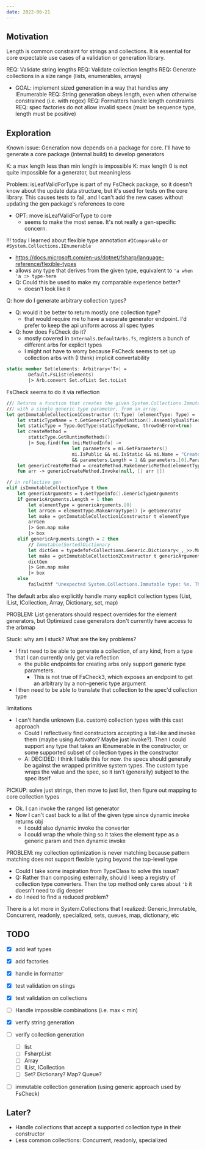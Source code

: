 ```yaml
---
date: 2022-06-21
---
```


## Motivation
Length is common constraint for strings and collections. It is essential for core expectable use cases of a validation or generation library.


REQ: Validate string lengths
REQ: Validate collection lengths
REQ: Generate collections in a size range (lists, enumerables, arrays)
- GOAL: implement sized generation in a way that handles any IEnumerable
REQ: String generation obeys length, even when otherwise constrained (i.e. with regex)
REQ: Formatters handle length constraints
REQ: spec factories do not allow invalid specs (must be sequence type, length must be positive)


## Exploration

Known issue: Generation now depends on a package for core. I'll have to generate a core package (internal build) to develop generators

K: a max length less than min length is impossible
K: max length 0 is not quite impossible for a generator, but meaningless

Problem: isLeafValidForType is part of my FsCheck package, so it doesn't know about the update data structure, but it's used for tests on the core library. This causes tests to fail, and I can't add the new cases without updating the gen package's references to core
- OPT: move isLeafValidForType to core
  - seems to make the most sense. It's not really a gen-specific concern.


!!! today I learned about flexible type annotation `#IComparable` or `#System.Collections.IEnumerable`
- https://docs.microsoft.com/en-us/dotnet/fsharp/language-reference/flexible-types
- allows any type that derives from the given type, equivalent to `'a when 'a :> type-here`
- Q: Could this be used to make my comparable experience better?
  - doesn't look like it

Q: how do I generate arbitrary collection types?
- Q: would it be better to return mostly one collection type?
  - that would require me to have a separate generator endpoint. I'd prefer to keep the api uniform across all spec types
- Q: how does FsCheck do it?
  - mostly covered in `Internals.DefaultArbs.fs`, registers a bunch of different arbs for explicit types
  - I might not have to worry because FsCheck seems to set up collection arbs with (I think) implicit convertability
```fsharp
static member Set(elements: Arbitrary<'T>) = 
        Default.FsList(elements)
        |> Arb.convert Set.ofList Set.toList
```

FsCheck seems to do it via reflection
```fs
/// Returns a function that creates the given System.Collections.Immutable type,
/// with a single generic type parameter, from an array.
let getImmutableCollection1Constructor (t:Type) (elementType: Type) =
    let staticTypeName = t.GetGenericTypeDefinition().AssemblyQualifiedName.Replace("`1", "")
    let staticType = Type.GetType(staticTypeName, throwOnError=true)
    let createMethod = 
        staticType.GetRuntimeMethods()
        |> Seq.find(fun (mi:MethodInfo) -> 
                        let parameters = mi.GetParameters()
                        mi.IsPublic && mi.IsStatic && mi.Name = "Create" 
                        && parameters.Length = 1 && parameters.[0].ParameterType.IsArray)
    let genericCreateMethod = createMethod.MakeGenericMethod(elementType)
    fun arr -> genericCreateMethod.Invoke(null, [| arr |])

// in reflective gen
elif isImmutableCollectionType t then
    let genericArguments = t.GetTypeInfo().GenericTypeArguments
    if genericArguments.Length = 1 then
        let elementType = genericArguments.[0]
        let arrGen = elementType.MakeArrayType() |> getGenerator
        let make = getImmutableCollection1Constructor t elementType
        arrGen
        |> Gen.map make
        |> box
    elif genericArguments.Length = 2 then
        // Immutable(Sorted)Dictionary
        let dictGen = typedefof<Collections.Generic.Dictionary<_,_>>.MakeGenericType(genericArguments) |> getGenerator
        let make = getImmutableCollection2Constructor t genericArguments
        dictGen
        |> Gen.map make
        |> box
    else
        failwithf "Unexpected System.Collections.Immutable type: %s. This is a bug in FsCheck, please open an issue." t.AssemblyQualifiedName
```

The default arbs also explicitly handle many explicit collection types (List, IList, ICollection, Array, Dictionary, set, map)

PROBLEM: List generators should respect overrides for the element generators, but Optimized case generators don't currently have access to the arbmap

Stuck: why am I stuck? What are the key problems?
- I first need to be able to generate a collection, of any kind, from a type that I can currently only get via reflection
  - the public endpoints for creating arbs only support generic type parameters. 
    - This is not true of FsCheck3, which exposes an endpoint to get an arbitrary by a non-generic type argument
- I then need to be able to translate that collection to the spec'd collection type

limitations
- I can't handle unknown (i.e. custom) collection types with this cast approach
  - Could I reflectively find constructors accepting a list-like and invoke them (maybe using Activator? Maybe just invoke?). Then I could support any type that takes an IEnumerable in the constructor, or some supported subset of collection types in the constructor
  - A: DECIDED: I think I table this for now. the specs should generally be against the wrapped primitive system types. The custom type wraps the value and the spec, so it isn't (generally) subject to the spec itself

PICKUP: solve just strings, then move to just list, then figure out mapping to core collection types
- Ok. I can invoke the ranged list generator
- Now I can't cast back to a list of the given type since dynamic invoke returns obj
  - I could also dynamic invoke the converter
  - I could wrap the whole thing so it takes the element type as a generic param and then dynamic invoke

PROBLEM: my collection optimization is never matching because pattern matching does not support flexible typing beyond the top-level type
- Could I take some inspiration from TypeClass to solve this issue?
- Q: Rather than composing externally, should I keep a registry of collection type converters. Then the top method only cares about `'b` it doesn't need to dig deeper
- do I need to find a reduced problem?

There is a lot more in System.Collections that I realized: Generic,Immutable, Concurrent, readonly, specialized, sets, queues, map, dictionary, etc




## TODO
- [x] add leaf types
- [x] add factories
- [x] handle in formatter
- [x] test validation on stings
- [x] test validation on collections
- [ ] Handle impossible combinations (i.e. max < min)
- [x] verify string generation
- [ ] verify collection generation
  - [ ] list
  - [ ] FsharpList
  - [ ] Array
  - [ ] IList, ICollection
  - [ ] Set? Dictionary? Map? Queue?
- [ ] immutable collection generation (using generic approach used by FsCheck)


## Later?

- Handle collections that accept a supported collection type in their constructor
- Less common collections: Concurrent, readonly, specialized